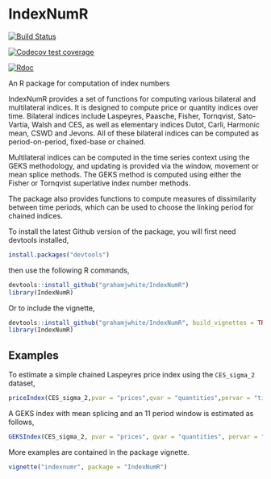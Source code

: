 # IndexNumR

<!-- badges: start -->

[![Build Status](https://travis-ci.org/grahamjwhite/IndexNumR.svg?branch=master)](https://travis-ci.org/grahamjwhite/IndexNumR)

[![Codecov test coverage](https://codecov.io/gh/grahamjwhite/IndexNumR/branch/master/graph/badge.svg)](https://codecov.io/gh/grahamjwhite/IndexNumR?branch=master)

[![Rdoc](http://www.rdocumentation.org/badges/version/IndexNumR)](http://www.rdocumentation.org/packages/IndexNumR)

<!-- badges: end -->

An R package for computation of index numbers

IndexNumR provides a set of functions for computing various bilateral and multilateral indices. It is designed to compute price or quantity indices over time. Bilateral indices include Laspeyres, Paasche, Fisher, Tornqvist, Sato-Vartia, Walsh and CES, as well as elementary indices Dutot, Carli, Harmonic mean, CSWD and Jevons. All of these bilateral indices can be computed as period-on-period, fixed-base or chained. 

Multilateral indices can be computed in the time series context using the GEKS methodology, and updating is provided via the window, movement or mean splice methods. The GEKS method is computed using either the Fisher or Tornqvist superlative index number methods.

The package also provides functions to compute measures of dissimilarity between time periods, which can be used to choose the linking period for chained indices. 

To install the latest Github version of the package, you will first need devtools installed,
```R
install.packages("devtools")
```
then use the following R commands, 

```R
devtools::install_github("grahamjwhite/IndexNumR")  
library(IndexNumR)  
```
Or to include the vignette,
```R
devtools::install_github("grahamjwhite/IndexNumR", build_vignettes = TRUE)  
library(IndexNumR) 
```

## Examples

To estimate a simple chained Laspeyres price index using the `CES_sigma_2` dataset,

```R
priceIndex(CES_sigma_2,pvar = "prices",qvar = "quantities",pervar = "time",prodID = "prodID", indexMethod = "laspeyres", output = "chained")
```
A GEKS index with mean splicing and an 11 period window is estimated as follows,

```R
GEKSIndex(CES_sigma_2, pvar = "prices", qvar = "quantities", pervar = "time", prodID = "prodID", indexMethod = "tornqvist", window=11, splice = "mean")
```
More examples are contained in the package vignette. 
```R
vignette("indexnumr", package = "IndexNumR")
```
